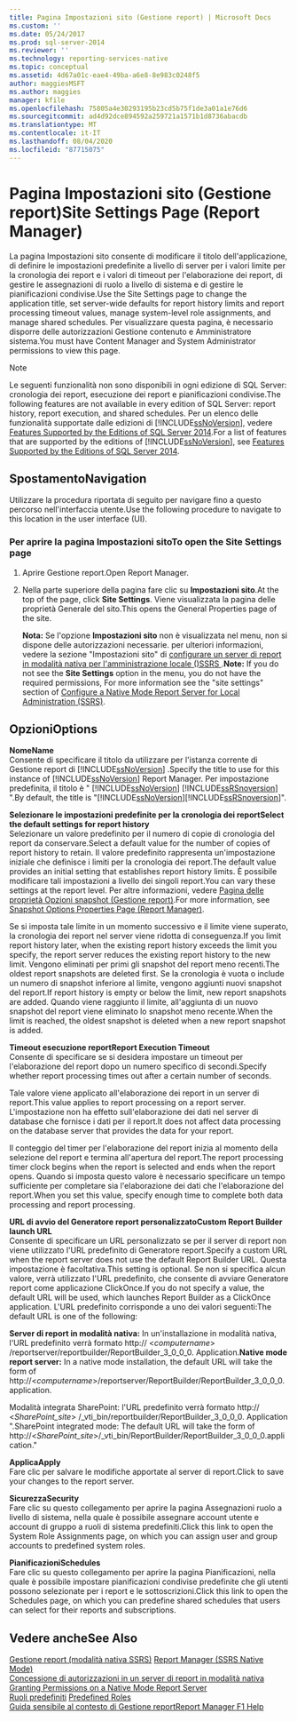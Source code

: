 ```yaml
---
title: Pagina Impostazioni sito (Gestione report) | Microsoft Docs
ms.custom: ''
ms.date: 05/24/2017
ms.prod: sql-server-2014
ms.reviewer: ''
ms.technology: reporting-services-native
ms.topic: conceptual
ms.assetid: 4d67a01c-eae4-49ba-a6e8-8e983c0248f5
author: maggiesMSFT
ms.author: maggies
manager: kfile
ms.openlocfilehash: 75805a4e30293195b23cd5b75f1de3a01a1e76d6
ms.sourcegitcommit: ad4d92dce894592a259721a1571b1d8736abacdb
ms.translationtype: MT
ms.contentlocale: it-IT
ms.lasthandoff: 08/04/2020
ms.locfileid: "87715075"
---
```

# <a name="site-settings-page-report-manager"></a><span data-ttu-id="36c65-102">Pagina Impostazioni sito (Gestione report)</span><span class="sxs-lookup"><span data-stu-id="36c65-102">Site Settings Page (Report Manager)</span></span>
  <span data-ttu-id="36c65-103">La pagina Impostazioni sito consente di modificare il titolo dell'applicazione, di definire le impostazioni predefinite a livello di server per i valori limite per la cronologia dei report e i valori di timeout per l'elaborazione dei report, di gestire le assegnazioni di ruolo a livello di sistema e di gestire le pianificazioni condivise.</span><span class="sxs-lookup"><span data-stu-id="36c65-103">Use the Site Settings page to change the application title, set server-wide defaults for report history limits and report processing timeout values, manage system-level role assignments, and manage shared schedules.</span></span> <span data-ttu-id="36c65-104">Per visualizzare questa pagina, è necessario disporre delle autorizzazioni Gestione contenuto e Amministratore sistema.</span><span class="sxs-lookup"><span data-stu-id="36c65-104">You must have Content Manager and System Administrator permissions to view this page.</span></span>  
  
> [!NOTE]  
>  <span data-ttu-id="36c65-105">Le seguenti funzionalità non sono disponibili in ogni edizione di SQL Server: cronologia dei report, esecuzione dei report e pianificazioni condivise.</span><span class="sxs-lookup"><span data-stu-id="36c65-105">The following features are not available in every edition of SQL Server: report history, report execution, and shared schedules.</span></span> <span data-ttu-id="36c65-106">Per un elenco delle funzionalità supportate dalle edizioni di [!INCLUDE[ssNoVersion](../includes/ssnoversion-md.md)], vedere [Features Supported by the Editions of SQL Server 2014](../../2014/getting-started/features-supported-by-the-editions-of-sql-server-2014.md).</span><span class="sxs-lookup"><span data-stu-id="36c65-106">For a list of features that are supported by the editions of [!INCLUDE[ssNoVersion](../includes/ssnoversion-md.md)], see [Features Supported by the Editions of SQL Server 2014](../../2014/getting-started/features-supported-by-the-editions-of-sql-server-2014.md).</span></span>  
  
## <a name="navigation"></a><span data-ttu-id="36c65-107">Spostamento</span><span class="sxs-lookup"><span data-stu-id="36c65-107">Navigation</span></span>  
 <span data-ttu-id="36c65-108">Utilizzare la procedura riportata di seguito per navigare fino a questo percorso nell'interfaccia utente.</span><span class="sxs-lookup"><span data-stu-id="36c65-108">Use the following procedure to navigate to this location in the user interface (UI).</span></span>  
  
### <a name="to-open-the-site-settings-page"></a><span data-ttu-id="36c65-109">Per aprire la pagina Impostazioni sito</span><span class="sxs-lookup"><span data-stu-id="36c65-109">To open the Site Settings page</span></span>  
  
1.  <span data-ttu-id="36c65-110">Aprire Gestione report.</span><span class="sxs-lookup"><span data-stu-id="36c65-110">Open Report Manager.</span></span>  
  
2.  <span data-ttu-id="36c65-111">Nella parte superiore della pagina fare clic su **Impostazioni sito**.</span><span class="sxs-lookup"><span data-stu-id="36c65-111">At the top of the page, click **Site Settings**.</span></span> <span data-ttu-id="36c65-112">Viene visualizzata la pagina delle proprietà Generale del sito.</span><span class="sxs-lookup"><span data-stu-id="36c65-112">This opens the General Properties page of the site.</span></span>  
  
     <span data-ttu-id="36c65-113">**Nota:** Se l'opzione **Impostazioni sito** non è visualizzata nel menu, non si dispone delle autorizzazioni necessarie. per ulteriori informazioni, vedere la sezione "Impostazioni sito" di [configurare un server di report in modalità nativa per l'amministrazione locale &#40;&#41;SSRS ](report-server/configure-a-native-mode-report-server-for-local-administration-ssrs.md).</span><span class="sxs-lookup"><span data-stu-id="36c65-113">**Note:** If you do not see the **Site Settings** option in the menu, you do not have the required permissions, For more information see the "site settings" section of [Configure a Native Mode Report Server for Local Administration &#40;SSRS&#41;](report-server/configure-a-native-mode-report-server-for-local-administration-ssrs.md).</span></span>  
  
## <a name="options"></a><span data-ttu-id="36c65-114">Opzioni</span><span class="sxs-lookup"><span data-stu-id="36c65-114">Options</span></span>  
 <span data-ttu-id="36c65-115">**Nome**</span><span class="sxs-lookup"><span data-stu-id="36c65-115">**Name**</span></span>  
 <span data-ttu-id="36c65-116">Consente di specificare il titolo da utilizzare per l'istanza corrente di Gestione report di [!INCLUDE[ssNoVersion](../includes/ssnoversion-md.md)] .</span><span class="sxs-lookup"><span data-stu-id="36c65-116">Specify the title to use for this instance of [!INCLUDE[ssNoVersion](../includes/ssnoversion-md.md)] Report Manager.</span></span> <span data-ttu-id="36c65-117">Per impostazione predefinita, il titolo è " [!INCLUDE[ssNoVersion](../includes/ssnoversion-md.md)] [!INCLUDE[ssRSnoversion](../includes/ssrsnoversion-md.md)] ".</span><span class="sxs-lookup"><span data-stu-id="36c65-117">By default, the title is "[!INCLUDE[ssNoVersion](../includes/ssnoversion-md.md)][!INCLUDE[ssRSnoversion](../includes/ssrsnoversion-md.md)]".</span></span>  
  
 <span data-ttu-id="36c65-118">**Selezionare le impostazioni predefinite per la cronologia dei report**</span><span class="sxs-lookup"><span data-stu-id="36c65-118">**Select the default settings for report history**</span></span>  
 <span data-ttu-id="36c65-119">Selezionare un valore predefinito per il numero di copie di cronologia del report da conservare.</span><span class="sxs-lookup"><span data-stu-id="36c65-119">Select a default value for the number of copies of report history to retain.</span></span> <span data-ttu-id="36c65-120">Il valore predefinito rappresenta un'impostazione iniziale che definisce i limiti per la cronologia dei report.</span><span class="sxs-lookup"><span data-stu-id="36c65-120">The default value provides an initial setting that establishes report history limits.</span></span> <span data-ttu-id="36c65-121">È possibile modificare tali impostazioni a livello dei singoli report.</span><span class="sxs-lookup"><span data-stu-id="36c65-121">You can vary these settings at the report level.</span></span> <span data-ttu-id="36c65-122">Per altre informazioni, vedere [Pagina delle proprietà Opzioni snapshot &#40;Gestione report&#41;](../../2014/reporting-services/snapshot-options-properties-page-report-manager.md).</span><span class="sxs-lookup"><span data-stu-id="36c65-122">For more information, see [Snapshot Options Properties Page &#40;Report Manager&#41;](../../2014/reporting-services/snapshot-options-properties-page-report-manager.md).</span></span>  
  
 <span data-ttu-id="36c65-123">Se si imposta tale limite in un momento successivo e il limite viene superato, la cronologia dei report nel server viene ridotta di conseguenza.</span><span class="sxs-lookup"><span data-stu-id="36c65-123">If you limit report history later, when the existing report history exceeds the limit you specify, the report server reduces the existing report history to the new limit.</span></span> <span data-ttu-id="36c65-124">Vengono eliminati per primi gli snapshot del report meno recenti.</span><span class="sxs-lookup"><span data-stu-id="36c65-124">The oldest report snapshots are deleted first.</span></span> <span data-ttu-id="36c65-125">Se la cronologia è vuota o include un numero di snapshot inferiore al limite, vengono aggiunti nuovi snapshot del report.</span><span class="sxs-lookup"><span data-stu-id="36c65-125">If report history is empty or below the limit, new report snapshots are added.</span></span> <span data-ttu-id="36c65-126">Quando viene raggiunto il limite, all'aggiunta di un nuovo snapshot del report viene eliminato lo snapshot meno recente.</span><span class="sxs-lookup"><span data-stu-id="36c65-126">When the limit is reached, the oldest snapshot is deleted when a new report snapshot is added.</span></span>  
  
 <span data-ttu-id="36c65-127">**Timeout esecuzione report**</span><span class="sxs-lookup"><span data-stu-id="36c65-127">**Report Execution Timeout**</span></span>  
 <span data-ttu-id="36c65-128">Consente di specificare se si desidera impostare un timeout per l'elaborazione del report dopo un numero specifico di secondi.</span><span class="sxs-lookup"><span data-stu-id="36c65-128">Specify whether report processing times out after a certain number of seconds.</span></span>  
  
 <span data-ttu-id="36c65-129">Tale valore viene applicato all'elaborazione dei report in un server di report.</span><span class="sxs-lookup"><span data-stu-id="36c65-129">This value applies to report processing on a report server.</span></span> <span data-ttu-id="36c65-130">L'impostazione non ha effetto sull'elaborazione dei dati nel server di database che fornisce i dati per il report.</span><span class="sxs-lookup"><span data-stu-id="36c65-130">It does not affect data processing on the database server that provides the data for your report.</span></span>  
  
 <span data-ttu-id="36c65-131">Il conteggio del timer per l'elaborazione del report inizia al momento della selezione del report e termina all'apertura del report.</span><span class="sxs-lookup"><span data-stu-id="36c65-131">The report processing timer clock begins when the report is selected and ends when the report opens.</span></span> <span data-ttu-id="36c65-132">Quando si imposta questo valore è necessario specificare un tempo sufficiente per completare sia l'elaborazione dei dati che l'elaborazione del report.</span><span class="sxs-lookup"><span data-stu-id="36c65-132">When you set this value, specify enough time to complete both data processing and report processing.</span></span>  
  
 <span data-ttu-id="36c65-133">**URL di avvio del Generatore report personalizzato**</span><span class="sxs-lookup"><span data-stu-id="36c65-133">**Custom Report Builder launch URL**</span></span>  
 <span data-ttu-id="36c65-134">Consente di specificare un URL personalizzato se per il server di report non viene utilizzato l'URL predefinito di Generatore report.</span><span class="sxs-lookup"><span data-stu-id="36c65-134">Specify a custom URL when the report server does not use the default Report Builder URL.</span></span> <span data-ttu-id="36c65-135">Questa impostazione è facoltativa.</span><span class="sxs-lookup"><span data-stu-id="36c65-135">This setting is optional.</span></span> <span data-ttu-id="36c65-136">Se non si specifica alcun valore, verrà utilizzato l'URL predefinito, che consente di avviare Generatore report come applicazione ClickOnce.</span><span class="sxs-lookup"><span data-stu-id="36c65-136">If you do not specify a value, the default URL will be used, which launches Report Builder as a ClickOnce application.</span></span> <span data-ttu-id="36c65-137">L'URL predefinito corrisponde a uno dei valori seguenti:</span><span class="sxs-lookup"><span data-stu-id="36c65-137">The default URL is one of the following:</span></span>  
  
 <span data-ttu-id="36c65-138">**Server di report in modalità nativa:** In un'installazione in modalità nativa, l'URL predefinito verrà formato http:// \<*computername*> /reportserver/reportbuilder/ReportBuilder_3_0_0_0. Application.</span><span class="sxs-lookup"><span data-stu-id="36c65-138">**Native mode report server:** In a native mode installation, the default URL will take the form of http://\<*computername*>/reportserver/ReportBuilder/ReportBuilder_3_0_0_0.application.</span></span>  
  
 <span data-ttu-id="36c65-139">Modalità integrata SharePoint: l'URL predefinito verrà formato http:// \<*SharePoint_site*> /_vti_bin/reportbuilder/ReportBuilder_3_0_0_0. Application ".</span><span class="sxs-lookup"><span data-stu-id="36c65-139">SharePoint integrated mode: The default URL will take the form of http://\<*SharePoint_site*>/_vti_bin/ReportBuilder/ReportBuilder_3_0_0_0.application."</span></span>  
  
 <span data-ttu-id="36c65-140">**Applica**</span><span class="sxs-lookup"><span data-stu-id="36c65-140">**Apply**</span></span>  
 <span data-ttu-id="36c65-141">Fare clic per salvare le modifiche apportate al server di report.</span><span class="sxs-lookup"><span data-stu-id="36c65-141">Click to save your changes to the report server.</span></span>  
  
 <span data-ttu-id="36c65-142">**Sicurezza**</span><span class="sxs-lookup"><span data-stu-id="36c65-142">**Security**</span></span>  
 <span data-ttu-id="36c65-143">Fare clic su questo collegamento per aprire la pagina Assegnazioni ruolo a livello di sistema, nella quale è possibile assegnare account utente e account di gruppo a ruoli di sistema predefiniti.</span><span class="sxs-lookup"><span data-stu-id="36c65-143">Click this link to open the System Role Assignments page, on which you can assign user and group accounts to predefined system roles.</span></span>  
  
 <span data-ttu-id="36c65-144">**Pianificazioni**</span><span class="sxs-lookup"><span data-stu-id="36c65-144">**Schedules**</span></span>  
 <span data-ttu-id="36c65-145">Fare clic su questo collegamento per aprire la pagina Pianificazioni, nella quale è possibile impostare pianificazioni condivise predefinite che gli utenti possono selezionate per i report e le sottoscrizioni.</span><span class="sxs-lookup"><span data-stu-id="36c65-145">Click this link to open the Schedules page, on which you can predefine shared schedules that users can select for their reports and subscriptions.</span></span>  
  
## <a name="see-also"></a><span data-ttu-id="36c65-146">Vedere anche</span><span class="sxs-lookup"><span data-stu-id="36c65-146">See Also</span></span>  
 <span data-ttu-id="36c65-147">[Gestione report &#40;modalità nativa SSRS&#41;](../../2014/reporting-services/report-manager-ssrs-native-mode.md) </span><span class="sxs-lookup"><span data-stu-id="36c65-147">[Report Manager  &#40;SSRS Native Mode&#41;](../../2014/reporting-services/report-manager-ssrs-native-mode.md) </span></span>  
 <span data-ttu-id="36c65-148">[Concessione di autorizzazioni in un server di report in modalità nativa](security/granting-permissions-on-a-native-mode-report-server.md) </span><span class="sxs-lookup"><span data-stu-id="36c65-148">[Granting Permissions on a Native Mode Report Server](security/granting-permissions-on-a-native-mode-report-server.md) </span></span>  
 <span data-ttu-id="36c65-149">[Ruoli predefiniti](security/role-definitions-predefined-roles.md) </span><span class="sxs-lookup"><span data-stu-id="36c65-149">[Predefined Roles](security/role-definitions-predefined-roles.md) </span></span>  
 [<span data-ttu-id="36c65-150">Guida sensibile al contesto di Gestione report</span><span class="sxs-lookup"><span data-stu-id="36c65-150">Report Manager F1 Help</span></span>](../../2014/reporting-services/report-manager-f1-help.md)  
  
  
